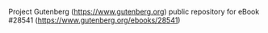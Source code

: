 Project Gutenberg (https://www.gutenberg.org) public repository for eBook #28541 (https://www.gutenberg.org/ebooks/28541)
